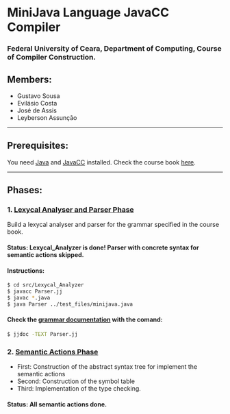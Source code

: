 # MiniJava Language JavaCC Compiler

### Federal University of Ceara, Department of Computing, Course of Compiler Construction.

## Members:
  - Gustavo Sousa
  - Evilásio Costa
  - José de Assis
  - Leyberson Assunção

---

## Prerequisites:

You need [Java](https://www.oracle.com/java/technologies/javase-downloads.html) and [JavaCC](https://javacc.github.io/javacc/) installed. Check the course book [here](https://www.cambridge.org/core/books/modern-compiler-implementation-in-java/34EACED718B1D6D5237705F9BFD7CD4A).

---

## Phases:
### 1. [Lexycal Analyser and Parser Phase](src/lexycal_analyser/)

Build a lexycal analyser and parser for the grammar specified in the course book.

#### Status: Lexycal_Analyzer is done! Parser with concrete syntax for semantic actions skipped. 

#### Instructions:
```sh
$ cd src/Lexycal_Analyzer
$ javacc Parser.jj
$ javac *.java
$ java Parser ../test_files/minijava.java 
```

#### Check the [grammar documentation](src/Lexycal_analyser/Parser.txt) with the comand:
```sh
$ jjdoc -TEXT Parser.jj
```

### 2. [Semantic Actions Phase](src/semantic_actions/)

- First: Construction of the abstract syntax tree for implement the semantic actions
- Second: Construction of the symbol table
- Third: Implementation of the type checking.

#### Status: All semantic actions done.

